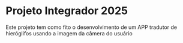 # Projeto Integrador 2025

Este projeto tem como fito o desenvolvimento de um APP tradutor de hieróglifos usando a imagem da câmera do usuário
